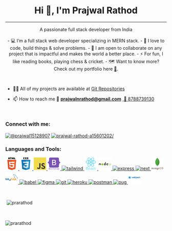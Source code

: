 <h1 align="center">Hi 👋, I'm Prajwal Rathod</h1>
<hr/>
<p align="center">A passionate full stack developer from India <br/><br/>
- 💻 I’m a full stack web developer specializing in MERN stack.
- 🌱 I love to code, build things & solve problems.
- 🤝 I am open to collaborate on any project that is impactful and makes the world a better place.
- ⚡ For fun, I like reading books, playing chess & cricket.
- 🗺️ Want to know more? Check out my portfolio here <a href="#">🔗</a>.
</p>
<br/>


- 👨‍💻 All of my projects are available at <a href="https://github.com/prarathod?tab=repositories">Git Repositories</a>

- 📫 How to reach me 📧 **prajwalnrathod@gmail.com** ,<a href="#">📱 8788739130</a>
<br/>

<h3 align="left">Connect with me:</h3>
<p align="left">
<a href="https://twitter.com/@prajwal15128907" target="blank"><img align="center" src="https://raw.githubusercontent.com/rahuldkjain/github-profile-readme-generator/master/src/images/icons/Social/twitter.svg" alt="@prajwal15128907" height="30" width="40" /></a>
<a href="https://linkedin.com/in/prajwal-rathod-a15601202/" target="blank"><img align="center" src="https://raw.githubusercontent.com/rahuldkjain/github-profile-readme-generator/master/src/images/icons/Social/linked-in-alt.svg" alt="prajwal-rathod-a15601202/" height="30" width="40" /></a>
</p>


<h3 align="left">Languages and Tools:</h3>
<p align="left"> 
    <a href="https://www.w3.org/html/" target="_blank" rel="noreferrer"> 
    <img src="https://raw.githubusercontent.com/devicons/devicon/master/icons/html5/html5-original-wordmark.svg" alt="html5" width="40" height="40" margin="100"/> 
  </a> 
    <a href="https://www.w3schools.com/css/" target="_blank" rel="noreferrer"> 
    <img src="https://raw.githubusercontent.com/devicons/devicon/master/icons/css3/css3-original-wordmark.svg" alt="css3" width="40" height="40"/> 
  </a> 
  <a href="https://developer.mozilla.org/en-US/docs/Web/JavaScript" target="_blank" rel="noreferrer"> 
  <img src="https://raw.githubusercontent.com/devicons/devicon/master/icons/javascript/javascript-original.svg" alt="javascript" width="40" height="40"/> 
  </a>
    <a href="https://getbootstrap.com" target="_blank" rel="noreferrer"> 
  <img src="https://raw.githubusercontent.com/devicons/devicon/master/icons/bootstrap/bootstrap-plain-wordmark.svg" alt="bootstrap" width="40" height="40"/> 
  </a>
  <a href="https://tailwindcss.com/" target="_blank" rel="noreferrer"> 
    <img src="https://www.vectorlogo.zone/logos/tailwindcss/tailwindcss-icon.svg" alt="tailwind" width="40" height="40"/> 
  </a>
   <a href="https://reactjs.org/" target="_blank" rel="noreferrer"> 
    <img src="https://raw.githubusercontent.com/devicons/devicon/master/icons/react/react-original-wordmark.svg" alt="react" width="40" height="40"/> 
  </a> 
 <a href="https://nodejs.org" target="_blank" rel="noreferrer"> 
    <img src="https://raw.githubusercontent.com/devicons/devicon/master/icons/nodejs/nodejs-original-wordmark.svg" alt="nodejs" width="40" height="40" background-color="white"/> 
  </a> 
  <a href="https://expressjs.com" target="_blank" rel="noreferrer"> 
    <img src="https://devtechnosys.com/insights/wp-content/uploads/2019/06/express-js-logo.png" alt="express" width="80" height="40"/> 
  </a> 
   <a href="https://expressjs.com" target="_blank" rel="noreferrer"> 
    <img src="https://react-etc.net/files/2017-08/next-js-30.png" alt="next" width="80" height="40"/> 
  </a>
     <a href="https://www.mongodb.com/" target="_blank" rel="noreferrer"> 
     <img src="https://raw.githubusercontent.com/devicons/devicon/master/icons/mongodb/mongodb-original-wordmark.svg" alt="mongodb" width="40" height="40"/> 
  </a>
   <a href="https://www.mysql.com/" target="_blank" rel="noreferrer"> 
   <img src="https://raw.githubusercontent.com/devicons/devicon/master/icons/mysql/mysql-original-wordmark.svg" alt="mysql" width="40" height="40"/> 
  </a> 
  <a href="https://babeljs.io/" target="_blank" rel="noreferrer"> 
    <img src="https://d33wubrfki0l68.cloudfront.net/7a197cfe44548cc1a3f581152af70a3051e11671/78df8/img/babel.svg" alt="babel" width="40" height="40"/> 
  </a> 
  <a href="https://www.figma.com/" target="_blank" rel="noreferrer"> 
    <img src="https://www.vectorlogo.zone/logos/figma/figma-icon.svg" alt="figma" width="40" height="40"/> 
  </a> 
  <a href="https://git-scm.com/" target="_blank" rel="noreferrer"> 
    <img src="https://www.vectorlogo.zone/logos/git-scm/git-scm-icon.svg" alt="git" width="40" height="40"/> </a> 
  <a href="https://heroku.com" target="_blank" rel="noreferrer"> 
    <img src="https://www.vectorlogo.zone/logos/heroku/heroku-icon.svg" alt="heroku" width="40" height="40"/> 
  </a> 
  <a href="https://postman.com" target="_blank" rel="noreferrer"> 
    <img src="https://www.vectorlogo.zone/logos/getpostman/getpostman-icon.svg" alt="postman" width="40" height="40"/> 
  </a> <a href="https://pugjs.org" target="_blank" rel="noreferrer"> <img src="https://cdn.worldvectorlogo.com/logos/pug.svg" alt="pug" width="40" height="40"/> 
  </a> 
   <a href="https://webpack.js.org" target="_blank" rel="noreferrer"> 
     <img src="https://raw.githubusercontent.com/devicons/devicon/d00d0969292a6569d45b06d3f350f463a0107b0d/icons/webpack/webpack-original-wordmark.svg" alt="webpack" width="40" height="40"/> 
  </a> 
</p>

<br/>
<p>&nbsp;<img align="center" src="https://github-readme-stats.vercel.app/api?username=prarathod&show_icons=true&locale=en" alt="prarathod" /></p>
<br/>
<p>
    <img align="center" src="https://github-readme-streak-stats.herokuapp.com/?user=prarathod&" alt="prarathod" />
</p>
